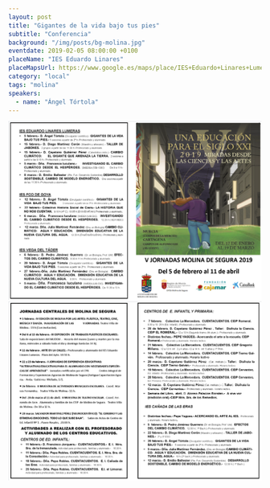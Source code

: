 ```yaml
---
layout: post
title: "Gigantes de la vida bajo tus pies"
subtitle: "Conferencia"
background: "/img/posts/bg-molina.jpg"
eventdate: 2019-02-05 08:00:00 +0100
placeName: "IES Eduardo Linares"
placeMapsUrl: https://www.google.es/maps/place/IES+Eduardo+Linares+Lumeras/@38.0476469,-1.2068282,17z/data=!3m1!4b1!4m5!3m4!1s0xd6478ab67e52731:0x904bb1f63a013d6d!8m2!3d38.0476469!4d-1.2046395
category: "local"
tags: "molina"
speakers:
  - name: "Ángel Tórtola"
---
```


![cartel](/img/posts/1folletomolina.png)
![cartel](/img/posts/2folletomolina.png)
